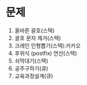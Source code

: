 # 문제
1. 올바른 괄호(스택)
2. 괄호 문자 제거(스택)
3. 크레인 인형뽑기(스택):카카오
4. 후위식 (postfix) 연산(스택)
5. 쇠막대기(스택)
6. 공주구하기(큐)
7. 교육과정설계(큐)